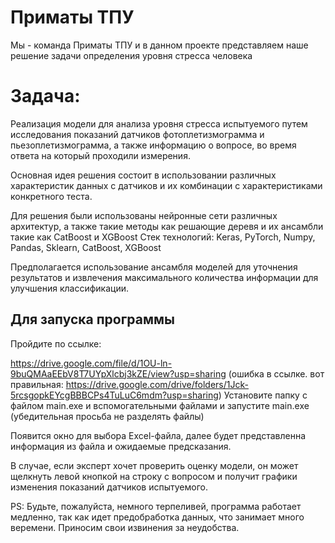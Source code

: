 # Приматы ТПУ
Мы - команда Приматы ТПУ и в данном проекте представляем наше решение задачи определения уровня стресса человека
# Задача: 
Реализация модели для анализа уровня стресса испытуемого путем исследования показаний датчиков фотоплетизмограмма и пьезоплетизмограмма, 
а также информацию о вопросе, во время ответа на который проходили измерения.

Основная идея решения состоит в использовании различных характеристик данных с датчиков и их комбинации с характеристиками конкретного теста.

Для решения были использованы нейронные сети различных архитектур, а также такие методы как решающие деревя и их ансамбли такие как CatBoost и XGBoost
Стек технологий: Keras, PyTorch, Numpy, Pandas, Sklearn, CatBoost, XGBoost

Предполагается использование ансамбля моделей для уточнения результатов и извлечения максимального количества информации для улучшения классификации.

## Для запуска программы
Пройдите по ссылке:

https://drive.google.com/file/d/1OU-ln-9buQMAaEEbV8T7UYpXlcbj3kZE/view?usp=sharing
(ошибка в ссылке. вот правильная: https://drive.google.com/drive/folders/1Jck-5rcsgopkEYcgBBBCPs4TuLuC6mdm?usp=sharing)
Установите папку с файлом main.exe и вспомогательными файлами и запустите main.exe 
(убедительная просьба не разделять файлы)

Появится окно для выбора Excel-файла, далее будет представленна информация из файла и ожидаемые предсказания.

В случае, если эксперт хочет проверить оценку модели, он может щелкнуть левой кнопкой на строку с вопросом и получит графики изменения показаний датчиков испытуемого.

PS: Будьте, пожалуйста, немного терпеливей, программа работает медленно, так как идет предобработка данных, 
что занимает много веремени. Приносим свои извинения за неудобства.
